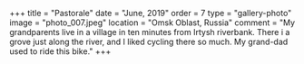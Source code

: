 +++
title = "Pastorale"
date = "June, 2019"
order = 7
type = "gallery-photo"
image = "photo_007.jpeg"
location = "Omsk Oblast, Russia"
comment = "My grandparents live in a village in ten minutes from Irtysh riverbank. There i a grove just along the river, and I liked cycling there so much. My grand-dad used to ride this bike."
+++
